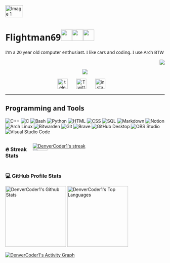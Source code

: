 <div style="display: flex;">
    <img src="https://media.tenor.com/OUndm-_hE0UAAAAd/mr-robot-rami-malek.gif" alt="Image 1" style="width: 33.33%; margin-right: 30px; object-fit: contain;">
   
</div>

<h1 style="font-family: 'Noto Sans'">Flightman69<img src="https://slackmojis.com/emojis/1749-archlinux/download" alt="" width=35 ><img src="https://slackmojis.com/emojis/18817-dankies/download" alt="" width=35 ><img src="https://slackmojis.com/emojis/10493-hacker/download" alt="" width=35 ></h1>
<p style="font-family: 'Noto Sans' ">I'm a 20 year old computer enthusiast. I like cars and coding. I use Arch BTW </p>

<p align="right"> <img src="https://vbr.wocr.tk/badge?page_id=https://github.com/flightman69&color=f75c7e&style=for-the-badge&logo=Github" ></p>


<p align="center">
  <!-- Typing SVG by DenverCoder1 - https://github.com/DenverCoder1/readme-typing-svg -->
  <a href="https://github.com/DenverCoder1/readme-typing-svg">
    <img src="https://readme-typing-svg.demolab.com/?lines=Based Guy with hyperactive energy;3%2B+years%20of+Linux%20experience;Trying to build something big&font=Fira%20Code&center=true&width=440&height=45&color=BF40BF&vCenter=true&pause=100&size=22" /></a>
</p>
<p align="center"
  <a href="https://t.me/flightmanx69/"><img width="32px" alt="telegram" title="telegram" src="http://0x0.st/HfS0.png"/></a>
  &#8287;&#8287;&#8287;&#8287;&#8287;
  <a href="https://twitter.com/flightman69"><img width="32px" alt="Twitter" title="Twitter" src="http://0x0.st/H9RD.svg"/></a>
  &#8287;&#8287;&#8287;&#8287;&#8287;
  <a href="https://instagram.com/mr.x.robot"><img width="32px" alt="instagram" title="instagram" src="http://0x0.st/H9R3.svg"/></a>
  &#8287;&#8287;&#8287;&#8287;&#8287;
   
  </p>
 <hr>

<h2 style="font-family: 'Noto Sans'" > Programming and Tools</h2>
      
<p>
   <img alt="C++" src="https://custom-icon-badges.demolab.com/badge/C++-9C033A.svg?logo=cpp2&logoColor=white">
      <img alt="C" src="https://custom-icon-badges.demolab.com/badge/C-03599C.svg?logo=c-in-hexagon&logoColor=white">
      <img alt="Bash" src="https://img.shields.io/badge/Bash-121011.svg?logo=gnu-bash&logoColor=white">
      <img alt="Python" src="https://img.shields.io/badge/Python-14354C.svg?logo=python&logoColor=white">
      <img alt="HTML" src="https://img.shields.io/badge/HTML-E34F26.svg?logo=html5&logoColor=white">
      <img alt="CSS" src="https://img.shields.io/badge/CSS-1572B6.svg?logo=css3&logoColor=white">
      <img alt="SQL" src="https://custom-icon-badges.demolab.com/badge/SQL-025E8C.svg?logo=database&logoColor=white">
      <img alt="Markdown" src="https://img.shields.io/badge/Markdown-000000.svg?logo=markdown&logoColor=white">
      <img alt="Notion" src="https://img.shields.io/badge/Notion-010101.svg?logo=notion&logoColor=white">
      <img alt="Arch Linux" src="https://img.shields.io/badge/Arch%20Linux-1793D1.svg?logo=arch-linux&logoColor=white">
      <img alt="Bitwarden" src="https://img.shields.io/badge/-Bitwarden-175DDC?logo=bitwarden&logoColor=white">
      <img alt="Git" src="https://img.shields.io/badge/Git-F05033.svg?logo=git&logoColor=white">
      <img alt="Brave" src="https://img.shields.io/badge/-Brave-FB542B?logo=brave&logoColor=white">
      <img alt="GitHub Desktop" src="https://img.shields.io/badge/GitHub%20Desktop-8034A9.svg?logo=github&logoColor=white">
      <img alt="OBS Studio" src="https://img.shields.io/badge/-OBS-302E31?logo=obs-studio&logoColor=white">
      <img alt="Visual Studio Code" src="https://img.shields.io/badge/Visual%20Studio%20Code-0078d7.svg?logo=visual-studio-code&logoColor=white">
      </p>
      
<!-- GitHub Readme Streak Stats -->
<div style="display: flex;">      
<h3>🔥 Streak Stats</h3>
  <p>
    <a href="https://github.com/DenverCoder1/github-readme-streak-stats">
      <img title="🔥 Get streak stats for your profile at git.io/streak-stats" alt="DenverCoder1's streak" src="https://streak-stats.demolab.com?user=flightman69&theme=prussian" tyle="width: 33.33%; margin-right: 30px; object-fit: contain;" />
    </a>
      <img src="https://github.com/flightman69/flightman69/blob/main/assets/car.gif" alt="Image 1" style="width: 33.33%; margin-right: 300px; object-fit: contain;">
  </p>
</div>
      
<h3>💻 GitHub Profile Stats</h3>

  <!-- https://github.com/anuraghazra/github-readme-stats -->

  <a href="https://github.com/anuraghazra/github-readme-stats"><img alt="DenverCoder1's Github Stats" src="https://denvercoder1-github-readme-stats.vercel.app/api/?username=flightman69&show_icons=true&include_all_commits=true&count_private=true&theme=dracula&hide_border=true&bg_color=1F222E&title_color=F85D7F&icon_color=F8D866" height="192px"/></a>
  <a href="https://github.com/anuraghazra/github-readme-stats"><img alt="DenverCoder1's Top Languages" src="https://denvercoder1-github-readme-stats.vercel.app/api/top-langs/?username=flightman69&langs_count=8&layout=compact&theme=prussian&hide_border=true&bg_color=1F222E&title_color=F85D7F&icon_color=F8D866&hide=Jupyter%20Notebook,Roff" height="192px"/></a>
      
<!-- https://github.com/ashutosh00710/github-readme-activity-graph -->

  <a href="https://github.com/ashutosh00710/github-readme-activity-graph"><img alt="DenverCoder1's Activity Graph" src="https://github-readme-activity-graph.vercel.app/graph/?username=flightman69&bg_color=1F222E&color=F8D866&line=F85D7F&point=FFFFFF&hide_border=true" /></a>



